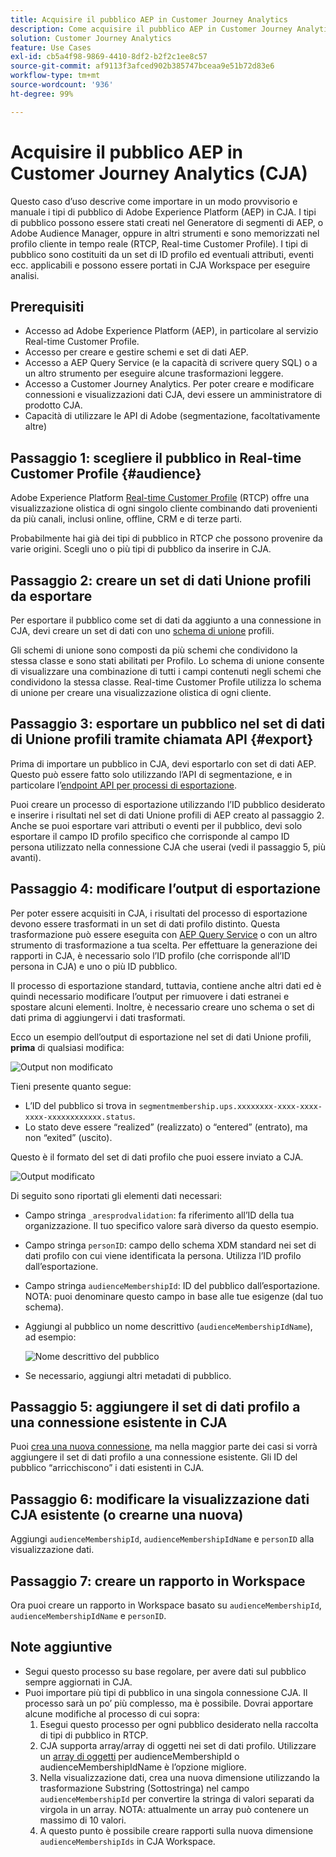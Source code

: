 ```yaml
---
title: Acquisire il pubblico AEP in Customer Journey Analytics
description: Come acquisire il pubblico AEP in Customer Journey Analytics per ulteriori analisi.
solution: Customer Journey Analytics
feature: Use Cases
exl-id: cb5a4f98-9869-4410-8df2-b2f2c1ee8c57
source-git-commit: af9113f3afced902b385747bceaa9e51b72d83e6
workflow-type: tm+mt
source-wordcount: '936'
ht-degree: 99%

---
```


# Acquisire il pubblico AEP in Customer Journey Analytics (CJA)

Questo caso d’uso descrive come importare in un modo provvisorio e manuale i tipi di pubblico di Adobe Experience Platform (AEP) in CJA. I tipi di pubblico possono essere stati creati nel Generatore di segmenti di AEP, o Adobe Audience Manager, oppure in altri strumenti e sono memorizzati nel profilo cliente in tempo reale (RTCP, Real-time Customer Profile). I tipi di pubblico sono costituiti da un set di ID profilo ed eventuali attributi, eventi ecc. applicabili e possono essere portati in CJA Workspace per eseguire analisi.

## Prerequisiti

* Accesso ad Adobe Experience Platform (AEP), in particolare al servizio Real-time Customer Profile.
* Accesso per creare e gestire schemi e set di dati AEP.
* Accesso a AEP Query Service (e la capacità di scrivere query SQL) o a un altro strumento per eseguire alcune trasformazioni leggere.
* Accesso a Customer Journey Analytics. Per poter creare e modificare connessioni e visualizzazioni dati CJA, devi essere un amministratore di prodotto CJA.
* Capacità di utilizzare le API di Adobe (segmentazione, facoltativamente altre)

## Passaggio 1: scegliere il pubblico in Real-time Customer Profile {#audience}

Adobe Experience Platform [Real-time Customer Profile](https://experienceleague.adobe.com/docs/experience-platform/profile/home.html?lang=it) (RTCP) offre una visualizzazione olistica di ogni singolo cliente combinando dati provenienti da più canali, inclusi online, offline, CRM e di terze parti.

Probabilmente hai già dei tipi di pubblico in RTCP che possono provenire da varie origini. Scegli uno o più tipi di pubblico da inserire in CJA.

## Passaggio 2: creare un set di dati Unione profili da esportare

Per esportare il pubblico come set di dati da aggiunto a una connessione in CJA, devi creare un set di dati con uno [schema di unione](https://experienceleague.adobe.com/docs/experience-platform/profile/union-schemas/union-schema.html?lang=it#understanding-union-schemas) profili.

Gli schemi di unione sono composti da più schemi che condividono la stessa classe e sono stati abilitati per Profilo. Lo schema di unione consente di visualizzare una combinazione di tutti i campi contenuti negli schemi che condividono la stessa classe. Real-time Customer Profile utilizza lo schema di unione per creare una visualizzazione olistica di ogni cliente.

## Passaggio 3: esportare un pubblico nel set di dati di Unione profili tramite chiamata API {#export}

Prima di importare un pubblico in CJA, devi esportarlo con set di dati AEP. Questo può essere fatto solo utilizzando l’API di segmentazione, e in particolare l’[endpoint API per processi di esportazione](https://experienceleague.adobe.com/docs/experience-platform/segmentation/api/export-jobs.html?lang=it).

Puoi creare un processo di esportazione utilizzando l’ID pubblico desiderato e inserire i risultati nel set di dati Unione profili di AEP creato al passaggio 2. Anche se puoi esportare vari attributi o eventi per il pubblico, devi solo esportare il campo ID profilo specifico che corrisponde al campo ID persona utilizzato nella connessione CJA che userai (vedi il passaggio 5, più avanti).

## Passaggio 4: modificare l’output di esportazione

Per poter essere acquisiti in CJA, i risultati del processo di esportazione devono essere trasformati in un set di dati profilo distinto. Questa trasformazione può essere eseguita con [AEP Query Service](https://experienceleague.adobe.com/docs/experience-platform/query/home.html?lang=it) o con un altro strumento di trasformazione a tua scelta. Per effettuare la generazione dei rapporti in CJA, è necessario solo l’ID profilo (che corrisponde all’ID persona in CJA) e uno o più ID pubblico.

Il processo di esportazione standard, tuttavia, contiene anche altri dati ed è quindi necessario modificare l’output per rimuovere i dati estranei e spostare alcuni elementi. Inoltre, è necessario creare uno schema o set di dati prima di aggiungervi i dati trasformati.

Ecco un esempio dell’output di esportazione nel set di dati Unione profili, **prima** di qualsiasi modifica:

![Output non modificato](../assets/export-unedited.png)

Tieni presente quanto segue:

* L’ID del pubblico si trova in `segmentmembership.ups.xxxxxxxx-xxxx-xxxx-xxxx-xxxxxxxxxxxx.status`.
* Lo stato deve essere “realized” (realizzato) o “entered” (entrato), ma non “exited” (uscito).

Questo è il formato del set di dati profilo che puoi essere inviato a CJA.

![Output modificato](../assets/export-edited.png)

Di seguito sono riportati gli elementi dati necessari:

* Campo stringa `_aresprodvalidation`: fa riferimento all’ID della tua organizzazione. Il tuo specifico valore sarà diverso da questo esempio.
* Campo stringa `personID`: campo dello schema XDM standard nei set di dati profilo con cui viene identificata la persona. Utilizza l’ID profilo dall’esportazione.
* Campo stringa `audienceMembershipId`: ID del pubblico dall’esportazione. NOTA: puoi denominare questo campo in base alle tue esigenze (dal tuo schema).
* Aggiungi al pubblico un nome descrittivo (`audienceMembershipIdName`), ad esempio:

   ![Nome descrittivo del pubblico](../assets/audience-name.png)

* Se necessario, aggiungi altri metadati di pubblico.

## Passaggio 5: aggiungere il set di dati profilo a una connessione esistente in CJA

Puoi [crea una nuova connessione](/help/connections/create-connection.md), ma nella maggior parte dei casi si vorrà aggiungere il set di dati profilo a una connessione esistente. Gli ID del pubblico “arricchiscono” i dati esistenti in CJA.

## Passaggio 6: modificare la visualizzazione dati CJA esistente (o crearne una nuova)

Aggiungi `audienceMembershipId`, `audienceMembershipIdName` e `personID` alla visualizzazione dati.

## Passaggio 7: creare un rapporto in Workspace

Ora puoi creare un rapporto in Workspace basato su `audienceMembershipId`, `audienceMembershipIdName` e `personID`.

## Note aggiuntive

* Segui questo processo su base regolare, per avere dati sul pubblico sempre aggiornati in CJA.
* Puoi importare più tipi di pubblico in una singola connessione CJA. Il processo sarà un po’ più complesso, ma è possibile. Dovrai apportare alcune modifiche al processo di cui sopra:
   1. Esegui questo processo per ogni pubblico desiderato nella raccolta di tipi di pubblico in RTCP.
   1. CJA supporta array/array di oggetti nei set di dati profilo. Utilizzare un [array di oggetti](https://experienceleague.adobe.com/docs/analytics-platform/using/cja-usecases/complex-data/object-arrays.html) per audienceMembershipId o audienceMembershipIdName è l’opzione migliore.
   1. Nella visualizzazione dati, crea una nuova dimensione utilizzando la trasformazione Substring (Sottostringa) nel campo `audienceMembershipId` per convertire la stringa di valori separati da virgola in un array. NOTA: attualmente un array può contenere un massimo di 10 valori.
   1. A questo punto è possibile creare rapporti sulla nuova dimensione `audienceMembershipIds` in CJA Workspace.
